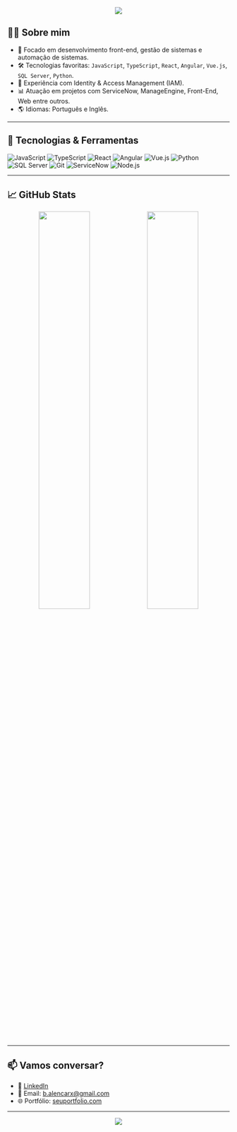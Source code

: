 <!-- Banner ou imagem opcional -->
<p align="center">
  <img src="https://capsule-render.vercel.app/api?type=waving&color=0:1E90FF,100:00BFFF&height=180&section=header&text=Olá!%20Eu%20sou%20o%20Bruno%20👋&fontSize=30&fontColor=ffff" />
</p>

<!-- Apresentação -->
## 👨‍💻 Sobre mim

- 🎯 Focado em desenvolvimento front-end, gestão de sistemas e automação de sistemas.
- 🛠️ Tecnologias favoritas: `JavaScript`, `TypeScript`, `React`, `Angular`, `Vue.js`, `SQL Server`, `Python`.
- 🔐 Experiência com Identity & Access Management (IAM).
- 📊 Atuação em projetos com ServiceNow, ManageEngine, Front-End, Web entre outros.  
- 🌎 Idiomas: Português e Inglês.

---

## 🚀 Tecnologias & Ferramentas

![JavaScript](https://img.shields.io/badge/-JavaScript-black?style=flat-square&logo=javascript)
![TypeScript](https://img.shields.io/badge/-TypeScript-3178C6?style=flat-square&logo=typescript&logoColor=white)
![React](https://img.shields.io/badge/-React-61DAFB?style=flat-square&logo=react&logoColor=black)
![Angular](https://img.shields.io/badge/-Angular-DD0031?style=flat-square&logo=angular&logoColor=white)
![Vue.js](https://img.shields.io/badge/-Vue.js-4FC08D?style=flat-square&logo=vue.js&logoColor=white)
![Python](https://img.shields.io/badge/-Python-3776AB?style=flat-square&logo=python&logoColor=white)
![SQL Server](https://img.shields.io/badge/-SQL%20Server-CC2927?style=flat-square&logo=microsoft-sql-server&logoColor=white)
![Git](https://img.shields.io/badge/-Git-F05032?style=flat-square&logo=git&logoColor=white)
![ServiceNow](https://img.shields.io/badge/-ServiceNow-00C7B7?style=flat-square&logo=servicenow&logoColor=white)
![Node.js](https://img.shields.io/badge/-Node.js-339933?style=flat-square&logo=node.js&logoColor=white)

---

## 📈 GitHub Stats

<p align="center">
  <img width="48%" src="https://github.com/XAlencarX" />
  <img width="48%" src="https://github-readme-streak-stats.herokuapp.com/?user=SEU_USUARIO&theme=radical" />
</p>

---

## 📫 Vamos conversar?

- 💼 [LinkedIn](https://www.linkedin.com/in/bruno-alencar-092802154/)
- 📧 Email: b.alencarx@gmail.com
- 🌐 Portfólio: [seuportfolio.com](https://github.com/XAlencarX)

---

<p align="center">
  <img src="https://capsule-render.vercel.app/api?type=waving&color=0:00BFFF,100:1E90FF&height=120&section=footer"/>
</p>
